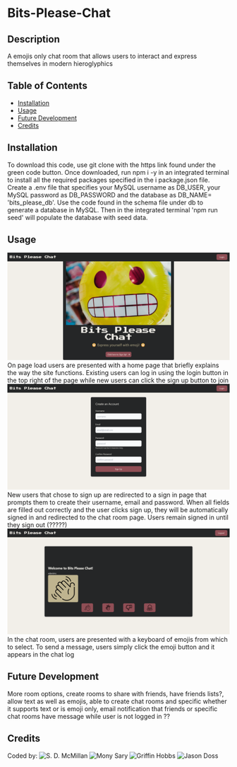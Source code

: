 # Bits-Please-Chat
## Description
  A emojis only chat room that allows users to interact and express themselves in modern hieroglyphics
  

  ## Table of Contents
  
  - [Installation](#installation)
  - [Usage](#usage)
  - [Future Development](#futuredevelopment)
  - [Credits](#credits) 
  
  ## Installation
  To download this code, use git clone with the https link found under the green code button. Once downloaded, run npm i -y in an integrated terminal to install all the required packages specified in the i package.json file. Create a .env file that specifies your MySQL username as DB_USER, your MySQL password as DB_PASSWORD and the database as DB_NAME= 'bits_please_db'. Use the code found in the schema file under db to generate a database in MySQL. Then in the integrated terminal 'npm run seed' will populate the database with seed data.

  ## Usage
  <img src="/screenshots/home_page_scrnshot.png">
  On page load users are presented with a home page that briefly explains the way the site functions. Existing users can log in using the login button in the top right of the page while new users can click the sign up button to join
  <img src="/screenshots/signup_page_scrnshot.png">
  New users that chose to sign up are redirected to a sign in page that prompts them to create their username, email and password. When all fields are filled out correctly and the user clicks sign up, they will be automatically signed in and redirected to the chat room page. Users remain signed in until they sign out (?????)
  <img src="/screenshots/chat_page_scrnshot.png">
  In the chat room, users are presented with a keyboard of emojis from which to select. To send a message, users simply click the emoji button and it appears in the chat log

  ## Future Development
  More room options, create rooms to share with friends, have friends lists?, allow text as well as emojis, able to create chat rooms and specific whether it supports text or is emoji only, email notification that friends or specific chat rooms have message while user is not logged in ??

  ## Credits
 Coded by: ![S. D. McMillan](https://github.com/sdanimc) ![Mony Sary](https://github.com/monysary) ![Griffin Hobbs](https://github.com/ffirgin) ![Jason Doss](https://github.com/dossj88) 
 